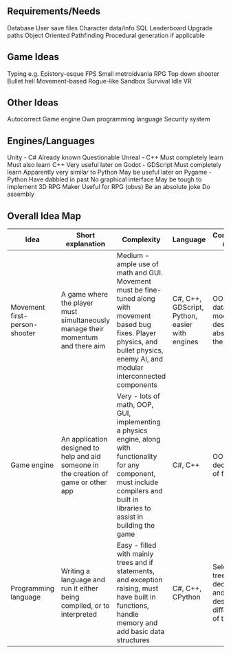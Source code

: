 ## Requirements/Needs

Database
	User save files
	Character data/info
	SQL
	Leaderboard
	Upgrade paths
Object Oriented
Pathfinding
Procedural generation if applicable

## Game Ideas

Typing e.g. Epistory-esque
FPS
Small metroidvania
RPG
Top down shooter
Bullet hell
Movement-based
Rogue-like
Sandbox
Survival
Idle
VR

## Other Ideas

Autocorrect
Game engine
Own programming language
Security system

## Engines/Languages

Unity - C#
	Already known
	Questionable
Unreal - C++
	Must completely learn
	Must also learn C++
	Very useful later on
Godot - GDScript
	Must completely learn
	Apparently very similar to Python
	May be useful later on
Pygame - Python
	Have dabbled in past
	No graphical interface
	May be tough to implement 3D
RPG Maker
	Useful for RPG (obvs)
Be an absolute joke
	Do assembly

## Overall Idea Map

| Idea                          | Short explanation                                                                    | Complexity                                                                                                                                                                               | Language                                       | Computational methods                                                                  |
| ----------------------------- | ------------------------------------------------------------------------------------ | ---------------------------------------------------------------------------------------------------------------------------------------------------------------------------------------- | ---------------------------------------------- | -------------------------------------------------------------------------------------- |
| Movement first-person-shooter | A game where the player must simultaneously manage their momentum and there aim      | Medium - ample use of math and GUI. Movement must be fine-tuned along with movement based bug fixes. Player physics, and bullet physics, enemy AI, and modular interconnected components | C#, C++, GDScript, Python, easier with engines | OOP, database, modular design, abstraction for the GUI                                 |
| Game engine                   | An application designed to help and aid someone in the creation of game or other app | Very - lots of math, OOP, GUI, implementing a physics engine, along with functionality for any component, must include compilers and built in libraries to assist in building the game   | C#, C++                                        | OOP, decomposition of functions                                                        |
| Programming language          | Writing a language and run it either being compiled, or to interpreted               | Easy - filled with mainly trees and if statements, and exception raising, must have built in functions, handle memory and add basic data structures                                      | C#, C++, CPython                               | Selection, trees, decomposition and modular design for different parts of the compiler |
